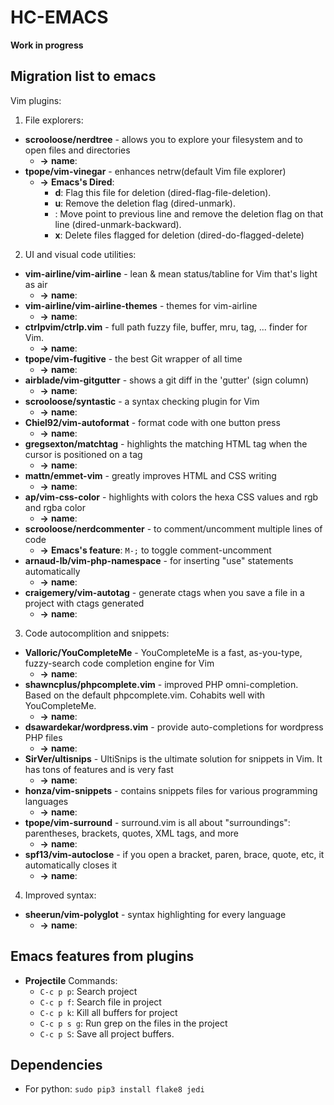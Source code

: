 # HC-EMACS
**Work in progress**

## Migration list to emacs

Vim plugins:
1. File explorers:
* **scrooloose/nerdtree** - allows you to explore your filesystem and to open files and directories
    * **->** **name**: 
* **tpope/vim-vinegar** - enhances netrw(default Vim file explorer)
    * **->** **Emacs's Dired**:
        * **d**: Flag this file for deletion (dired-flag-file-deletion).
        * **u**: Remove the deletion flag (dired-unmark).
        * **<DEL>**: Move point to previous line and remove the deletion flag on that line (dired-unmark-backward).
        * **x**: Delete files flagged for deletion (dired-do-flagged-delete)
2. UI and visual code utilities:
* **vim-airline/vim-airline** - lean & mean status/tabline for Vim that's light as air
    * **->** **name**: 
* **vim-airline/vim-airline-themes** - themes for vim-airline
    * **->** **name**: 
* **ctrlpvim/ctrlp.vim** - full path fuzzy file, buffer, mru, tag, ... finder for Vim.
    * **->** **name**: 
* **tpope/vim-fugitive** - the best Git wrapper of all time
    * **->** **name**: 
* **airblade/vim-gitgutter** - shows a git diff in the 'gutter' (sign column)
    * **->** **name**: 
* **scrooloose/syntastic** - a syntax checking plugin for Vim
    * **->** **name**: 
* **Chiel92/vim-autoformat** - format code with one button press
    * **->** **name**: 
* **gregsexton/matchtag** - highlights the matching HTML tag when the cursor is positioned on a tag
    * **->** **name**: 
* **mattn/emmet-vim** - greatly improves HTML and CSS writing
    * **->** **name**: 
* **ap/vim-css-color** - highlights with colors the hexa CSS values and rgb and rgba color
    * **->** **name**: 
* **scrooloose/nerdcommenter** - to comment/uncomment multiple lines of code
    * **->** **Emacs's feature**: `M-;` to toggle comment-uncomment
* **arnaud-lb/vim-php-namespace** - for inserting "use" statements automatically
    * **->** **name**: 
* **craigemery/vim-autotag** - generate ctags when you save a file in a project with ctags generated
    * **->** **name**: 
3. Code autocomplition and snippets:
* **Valloric/YouCompleteMe** - YouCompleteMe is a fast, as-you-type, fuzzy-search code completion engine for Vim
    * **->** **name**: 
* **shawncplus/phpcomplete.vim** - improved PHP omni-completion. Based on the default phpcomplete.vim. Cohabits well with YouCompleteMe.
    * **->** **name**: 
* **dsawardekar/wordpress.vim** - provide auto-completions for wordpress PHP files
    * **->** **name**: 
* **SirVer/ultisnips** - UltiSnips is the ultimate solution for snippets in Vim. It has tons of features and is very fast
    * **->** **name**: 
* **honza/vim-snippets** - contains snippets files for various programming languages
    * **->** **name**: 
* **tpope/vim-surround** - surround.vim is all about "surroundings": parentheses, brackets, quotes, XML tags, and more
    * **->** **name**: 
* **spf13/vim-autoclose** - if you open a bracket, paren, brace, quote, etc, it automatically closes it
    * **->** **name**: 
4. Improved syntax:
* **sheerun/vim-polyglot** - syntax highlighting for every language
    * **->** **name**: 

## Emacs features from plugins

* **Projectile**
Commands:
    * `C-c p p`: Search project
    * `C-c p f`: Search file in project
    * `C-c p k`: Kill all buffers for project
    * `C-c p s g`: Run grep on the files in the project
    * `C-c p S`: Save all project buffers.

## Dependencies

* For python: `sudo pip3 install flake8 jedi`

